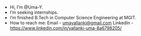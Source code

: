 - Hi, I’m @Uma-Y.
- I’m seeking internships.
- I’m finished B.Tech in Computer Science Engineering at MGIT.
- How to reach me: Email - umayallanki@gmail.com  LinkedIn - https://www.linkedin.com/in/yallanki-uma-8a6798205/

<!---
Uma-Y/Uma-Y is a ✨ special ✨ repository because its `README.md` (this file) appears on your GitHub profile.
You can click the Preview link to take a look at your changes.
--->
